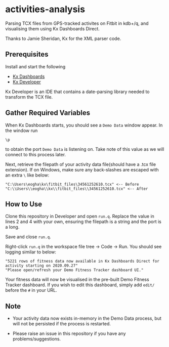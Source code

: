 # activities-analysis
Parsing TCX files from GPS-tracked activites on Fitbit in kdb+/q, and visualising them using Kx Dashboards Direct.

Thanks to Jamie Sheridan, Kx for the XML parser code.

## Prerequisites

Install and start the following
- [Kx Dashboards](https://code.kx.com/dashboards/)
- [Kx Developer](https://code.kx.com/developer/)

Kx Developer is an IDE that contains a date-parsing library needed to transform the TCX file.

## Gather Required Variables

When Kx Dashboards starts, you should see a `Demo Data` window appear. In the window run 
```
\p
```
to obtain the port `Demo Data` is listening on. Take note of this value as we will connect to this process later.

Next, retrieve the filepath of your activity data file(should have a .tcx file extension). If on Windows, make sure any back-slashes are escaped with an extra `\` like below:
```
"C:\Users\eogha\kx\fitbit_files\34561252610.tcx" <-- Before
"C:\\Users\\eogha\\kx\\fitbit_files\\34561252610.tcx" <-- After
```

## How to Use

Clone this repository in Developer and open `run.q`. Replace the value in lines 2 and 4 with your own, ensuring the filepath is a string and the port is a long.

Save and close `run.q`.

Right-click `run.q` in the workspace file tree -> Code -> Run. You should see logging similar to below:
```
"5221 rows of fitness data now available in Kx Dashboards Direct for activity starting on 2020.09.27"
"Please open/refresh your Demo Fitness Tracker dashboard UI."
```
Your fitness data will now be visualised in the pre-built Demo Fitness Tracker dashboard. If you wish to edit this dashboard, simply add `edit/` before the `#` in your URL.

## Note

- Your activity data now exists in-memory in the Demo Data process, but will not be persisted if the process is restarted.

- Please raise an issue in this repository if you have any problems/suggestions.

